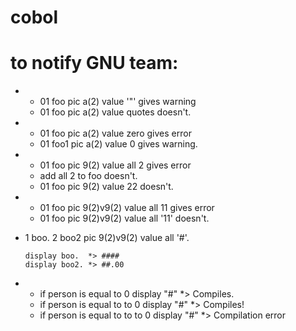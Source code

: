 # cobol

# to notify GNU team:
* 
  - 01 foo pic a(2) value '"'   gives warning
  - 01 foo pic a(2) value quotes doesn't.
* 
  - 01 foo pic a(2) value zero gives error
  - 01 foo1 pic a(2) value 0 gives warning.
* 
  - 01 foo pic 9(2) value all 2 gives error
  - add all 2 to foo doesn't.
  - 01 foo pic 9(2) value 22 doesn't.
* 
  - 01 foo pic 9(2)v9(2) value all 11 gives error
  - 01 foo pic 9(2)v9(2) value all '11'  doesn't. 
*   1 boo.
      2 boo2 pic 9(2)v9(2) value all '#'.
      
        display boo.  *> ####
        display boo2. *> ##.00
* 
  - if person is equal to 0 display "#"       *> Compiles.
  - if person is equal to to 0 display "#"    *> Compiles!
  - if person is equal to to to 0 display "#" *> Compilation error
  


